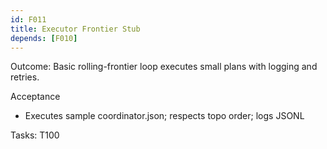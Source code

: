 ```yaml
---
id: F011
title: Executor Frontier Stub
depends: [F010]
---
```


Outcome: Basic rolling-frontier loop executes small plans with logging and retries.

Acceptance
- Executes sample coordinator.json; respects topo order; logs JSONL

Tasks: T100
